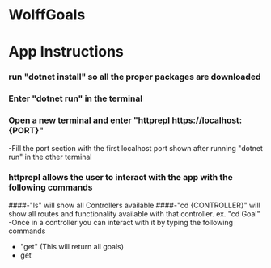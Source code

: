 # WolffGoals

# App Instructions

### run "dotnet install" so all the proper packages are downloaded

### Enter "dotnet run" in the terminal

### Open a new terminal and enter "httprepl https://localhost:{PORT}"
-Fill the port section with the first localhost port shown after running "dotnet run" in the other terminal

### httprepl allows the user to interact with the app with the following commands
####-"ls" will show all Controllers available
####-"cd {CONTROLLER}" will show all routes and functionality available with that controller. ex. "cd Goal"
-Once in a controller you can interact with it by typing the following commands
* "get" (This will return all goals)
* get
